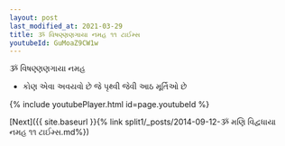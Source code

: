 ```yaml
---
layout: post
last_modified_at: 2021-03-29
title: ૐ વિષણ્ણણગાયા નમહ ૧૧ ટાઈમ્સ
youtubeId: GuMoaZ9CW1w
---
```

 
 
 ૐ વિષણ્ણણગાયા નમહ  
 
 -  કોણ એવા અવયવો છે જે પૃથ્વી જેવી આઠ મૂર્તિઓ છે 
 
  
 
  
 
 
 
 
 
 


{% include youtubePlayer.html id=page.youtubeId %}
 
[Next]({{ site.baseurl }}{% link  split1/_posts/2014-09-12-ૐ મણિ વિદ્વધાયા નમહ ૧૧ ટાઈમ્સ.md%})
 
